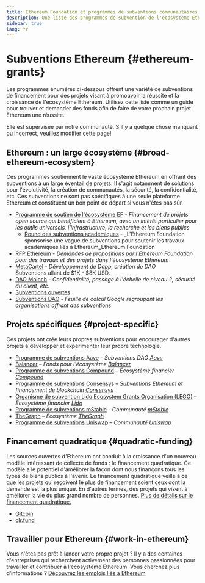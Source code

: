```yaml
---
title: Ethereum Foundation et programmes de subventions communautaires
description: Une liste des programmes de subvention de l'écosystème Ethereum.
sidebar: true
lang: fr
---
```


# Subventions Ethereum {#ethereum-grants}

Les programmes énumérés ci-dessous offrent une variété de subventions de financement pour des projets visant à promouvoir la réussite et la croissance de l'écosystème Ethereum. Utilisez cette liste comme un guide pour trouver et demander des fonds afin de faire de votre prochain projet Ethereum une réussite.

Elle est supervisée par notre communauté. S'il y a quelque chose manquant ou incorrect, veuillez modifier cette page!

## Ethereum : un large écosystème {#broad-ethereum-ecosystem}

Ces programmes soutiennent le vaste écosystème Ethereum en offrant des subventions à un large éventail de projets. Il s'agit notamment de solutions pour l'évolutivité, la création de communautés, la sécurité, la confidentialité, etc. Ces subventions ne sont pas spécifiques à une seule plateforme Ethereum et constituent un bon point de départ si vous n'êtes pas sûr.

- [Programme de soutien de l'écosystème EF](https://esp.ethereum.foundation) - _Financement de projets open source qui bénéficient à Ethereum, avec un intérêt particulier pour les outils universels, l'infrastructure, la recherche et les biens publics_
  - [Round des subventions académiques](/community/grants/academic-grants-round/) - \_L'Ethereum Foundation sponsorise une vague de subventions pour soutenir les travaux académiques liés à Ethereum_Ethereum Foundation
- [RFP Ethereum](https://github.com/ethereum/requests-for-proposals) - _Demandes de propositions par l'Ethereum Foundation pour des travaux et des projets dans l'écosystème Ethereum_
- [MetaCartel](https://www.metacartel.org/grants/) - _Développement de Dapp, création de DAO_  
  Subventions allant de $1K - $8K USD.
- [DAO Moloch](https://www.molochdao.com/) - _Confidentialité, passage à l'échelle de niveau 2, sécurité du client, etc._
- [Subventions ouvertes](https://opengrants.com/explore)
- [Subventions DAO](https://docs.google.com/spreadsheets/d/1XHc-p_MHNRdjacc8uOEjtPoWL86olP4GyxAJOFO0zxY/edit#gid=0) - _Feuille de calcul Google regroupant les organisations offrant des subventions_

## Projets spécifiques {#project-specific}

Ces projets ont crée leurs propres subventions pour encourager d'autres projets à développer et expérimenter leur propre technologie.

- [Programme de subventions Aave](https://aavegrants.org/) – _Subventions DAO [Aave](https://aave.com/)_
- [Balancer](https://balancergrants.notion.site/Balancer-Community-Grants-23e562c5bc4347cd8304637bff0058e6) – _Fonds pour l'écosystème [Balancer](https://balancer.fi/)_
- [Programme de subventions Compound](https://compoundgrants.org/) – _Écosystème financier [Compound](https://compound.finance/)_
- [Programme de subventions Consensys](https://consensys.net/grants/) – _Subventions Ethereum et financement de blockchain [Consensys](https://consensys.net/)_
- [Organisme de subvention Lido Ecosystem Grants Organisation (LEGO)](https://lego.lido.fi/) – _Écosystème financier [Lido](https://lido.fi/)_
- [Programme de subventions mStable](https://docs.mstable.org/advanced/grants-program) - _Communauté [mStable](https://mstable.org/)_
- [TheGraph](https://airtable.com/shrdfvnFvVch3IOVm) – _Écosystème [TheGraph](https://thegraph.com/)_
- [Programme de subventions Uniswap](https://www.unigrants.org/) – _Communauté [Uniswap](https://uniswap.org/)_

## Financement quadratique {#quadratic-funding}

Les sources ouvertes d'Ethereum ont conduit à la croissance d'un nouveau modèle intéressant de collecte de fonds : le financement quadratique. Ce modèle a le potentiel d'améliorer la façon dont nous finançons tous les types de biens publics à l'avenir. Le financement quadratique veille à ce que les projets qui reçoivent le plus de financement soient ceux dont la demande est la plus unique. En d'autres termes, des projets qui visent à améliorer la vie du plus grand nombre de personnes. [Plus de détails sur le financement quadratique.](/defi/#quadratic-funding)

- [Gitcoin](https://gitcoin.co/grants)
- [clr.fund](https://clr.fund/)

## Travailler pour Ethereum {#work-in-ethereum}

Vous n'êtes pas prêt à lancer votre propre projet ? Il y a des centaines d'entreprises qui recherchent activement des personnes passionnées pour travailler et contribuer à l'écosystème Ethereum. Vous cherchez plus d’informations ? [Découvrez les emplois liés à Ethereum](/community/get-involved/#ethereum-jobs)
